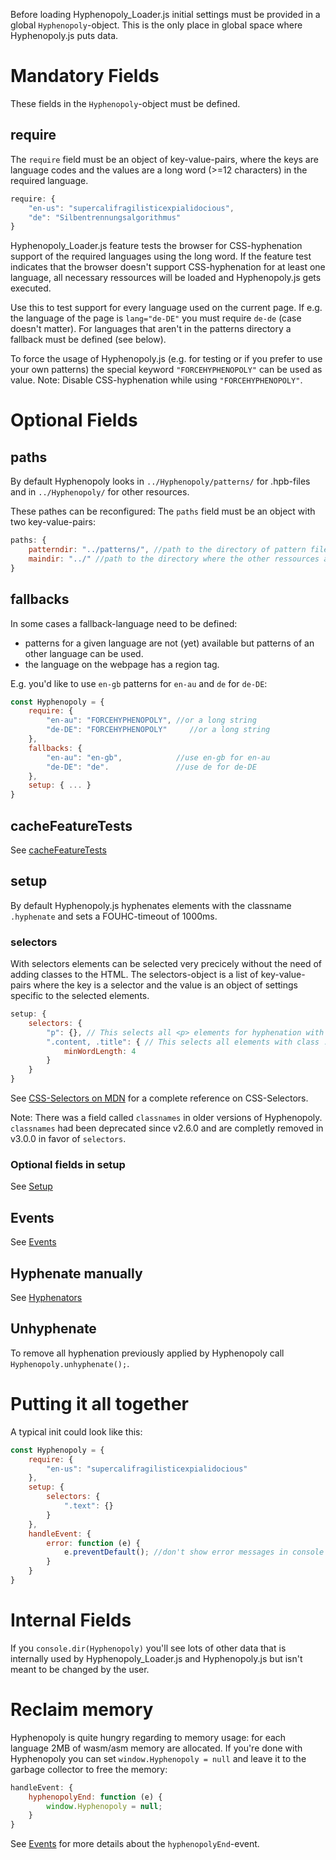 Before loading Hyphenopoly_Loader.js initial settings must be provided in a global `Hyphenopoly`-object. This is the only place in global space where Hyphenopoly.js puts data.

# Mandatory Fields
These fields in the `Hyphenopoly`-object must be defined.

## require
The `require` field must be an object of key-value-pairs, where the keys are language codes and the values are a long word (>=12 characters) in the required language.
````javascript
require: {
    "en-us": "supercalifragilisticexpialidocious",
    "de": "Silbentrennungsalgorithmus"
}
````
Hyphenopoly_Loader.js feature tests the browser for CSS-hyphenation support of the required languages using the long word.
If the feature test indicates that the browser doesn't support CSS-hyphenation for at least one language, all necessary ressources will be loaded and Hyphenopoly.js gets executed.

Use this to test support for every language used on the current page. If e.g. the language of the page is `lang="de-DE"` you must require `de-de` (case doesn't matter). For languages that aren't in the patterns directory a fallback must be defined (see below).

To force the usage of Hyphenopoly.js (e.g. for testing or if you prefer to use your own patterns) the special keyword `"FORCEHYPHENOPOLY"` can be used as value. Note: Disable CSS-hyphenation while using `"FORCEHYPHENOPOLY"`.

# Optional Fields
## paths
By default Hyphenopoly looks in `../Hyphenopoly/patterns/` for .hpb-files and in `../Hyphenopoly/` for other resources.

These pathes can be reconfigured:
The `paths` field must be an object with two key-value-pairs:
````javascript
paths: {
    patterndir: "../patterns/", //path to the directory of pattern files
    maindir: "../" //path to the directory where the other ressources are stored
}
````

## fallbacks

In some cases a fallback-language need to be defined:
  * patterns for a given language are not (yet) available but patterns of an other language can be used.
  * the language on the webpage has a region tag.

E.g. you'd like to use `en-gb` patterns for `en-au` and `de` for `de-DE`:

````javascript
const Hyphenopoly = {
    require: {
        "en-au": "FORCEHYPHENOPOLY", //or a long string
        "de-DE": "FORCEHYPHENOPOLY"     //or a long string
    },
    fallbacks: {
        "en-au": "en-gb",            //use en-gb for en-au
        "de-DE": "de".               //use de for de-DE
    },
    setup: { ... }
}
````

## cacheFeatureTests
See [cacheFeatureTests](https://github.com/mnater/Hyphenopoly/wiki/cacheFeatureTests)

## setup
By default Hyphenopoly.js hyphenates elements with the classname `.hyphenate` and sets a FOUHC-timeout of 1000ms.

### selectors

With selectors elements can be selected very precicely without the need of adding classes to the HTML. The selectors-object is a list of key-value-pairs where the key is a selector and the value is an object of settings specific to the selected elements.

````javascript
setup: {
    selectors: {
        "p": {}, // This selects all <p> elements for hyphenation with default settings
        ".content, .title": { // This selects all elements with class .content and .title and sets minWordLength to 4 for these elements
            minWordLength: 4
        }
    }
}
````
See [CSS-Selectors on MDN](https://developer.mozilla.org/en-US/docs/Web/CSS/CSS_Selectors) for a complete reference on CSS-Selectors.

Note: There was a field called `classnames` in older versions of Hyphenopoly. `classnames` had been deprecated since v2.6.0 and are completly removed in v3.0.0 in favor of `selectors`.

### Optional fields in setup
See [Setup](https://github.com/mnater/Hyphenopoly/wiki/Setup)

## Events
See [Events](https://github.com/mnater/Hyphenopoly/wiki/Events)

## Hyphenate manually
See [Hyphenators](https://github.com/mnater/Hyphenopoly/wiki/Hyphenators)

## Unhyphenate
To remove all hyphenation previously applied by Hyphenopoly call `Hyphenopoly.unhyphenate();`.

# Putting it all together
A typical init could look like this:
````javascript
const Hyphenopoly = {
    require: {
        "en-us": "supercalifragilisticexpialidocious"
    },
    setup: {
        selectors: {
            ".text": {}
        }
    },
    handleEvent: {
        error: function (e) {
            e.preventDefault(); //don't show error messages in console
        }
    }
}
````

# Internal Fields
If you `console.dir(Hyphenopoly)` you'll see lots of other data that is internally used by Hyphenopoly_Loader.js and Hyphenopoly.js but isn't meant to be changed by the user.

# Reclaim memory
Hyphenopoly is quite hungry regarding to memory usage: for each language 2MB of wasm/asm memory are allocated. If you're done with Hyphenopoly you can set `window.Hyphenopoly = null` and leave it to the garbage collector to free the memory:

````javascript
handleEvent: {
    hyphenopolyEnd: function (e) {
        window.Hyphenopoly = null;
    }
}
````
See [Events](https://github.com/mnater/Hyphenopoly/wiki/Events) for more details about the `hyphenopolyEnd`-event.